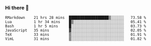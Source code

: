 ### Hi there 👋

<!--
**gustavkrist/gustavkrist** is a ✨ _special_ ✨ repository because its `README.md` (this file) appears on your GitHub profile.

Here are some ideas to get you started:

- 🔭 I’m currently working on ...
- 🌱 I’m currently learning ...
- 👯 I’m looking to collaborate on ...
- 🤔 I’m looking for help with ...
- 💬 Ask me about ...
- 📫 How to reach me: ...
- 😄 Pronouns: ...
- ⚡ Fun fact: ...
-->

<!--START_SECTION:waka-->

```text
RMarkdown    21 hrs 28 mins  ██████████████████▒░░░░░░   73.58 %
Lua          1 hr 34 mins    █▒░░░░░░░░░░░░░░░░░░░░░░░   05.41 %
Bash         1 hr 5 mins     █░░░░░░░░░░░░░░░░░░░░░░░░   03.73 %
JavaScript   35 mins         ▓░░░░░░░░░░░░░░░░░░░░░░░░   02.05 %
TeX          33 mins         ▒░░░░░░░░░░░░░░░░░░░░░░░░   01.91 %
VimL         31 mins         ▒░░░░░░░░░░░░░░░░░░░░░░░░   01.82 %
```

<!--END_SECTION:waka-->
